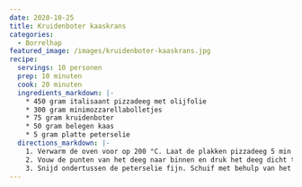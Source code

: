 ```yaml
---
date: 2020-10-25
title: Kruidenboter kaaskrans
categories:
  - Borrelhap
featured_image: /images/kruidenboter-kaaskrans.jpg
recipe:
  servings: 10 personen
  prep: 10 minuten
  cook: 20 minuten
  ingredients_markdown: |-
    * 450 gram italisaant pizzadeeg met olijfolie
    * 300 gram minimozzarellabolletjes
    * 75 gram kruidenboter
    * 50 gram belegen kaas
    * 5 gram platte peterselie
  directions_markdown: |-
    1. Verwarm de oven voor op 200 °C. Laat de plakken pizzadeeg 5 min. ontdooien en snijd elke plak in 4 vierkantjes. Laat de mozzarellabolletjes goed uitlekken en dep droog. Verdeel steeds 1 bolletje mozzarella en ¼ tl kruidenboter over 1 vierkantje bladerdeeg. Je gebruikt voor 10 personen ca. 50 g van de kruidenboter.
    2. Vouw de punten van het deeg naar binnen en druk het deeg dicht tot een bolletje. Verdeel de bolletjes met de gladde kant naar boven in kransvorm in 2 rijen over een met bakpapier beklede bakplaat. Verdeel de rest van de kruidenboter in stukjes over de krans. Rasp de kaas erboven en bak in het midden van de oven in 18-20 min. goudbruin en gaar.
    3. Snijd ondertussen de peterselie fijn. Schuif met behulp van het bakpapier de krans op een serveerschaal en bestrooi met de peterselie.
---
```

